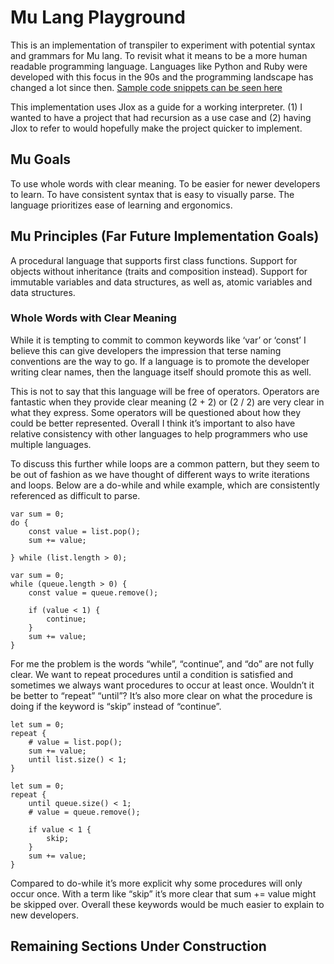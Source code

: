 # Mu Lang Playground

This is an implementation of transpiler to experiment with potential syntax and grammars for Mu lang. To revisit what it means to be a more human readable programming language. Languages like Python and Ruby were developed with this focus in the 90s and the programming landscape has changed a lot since then. [Sample code snippets can be seen here](src/App.mu)


This implementation uses Jlox as a guide for a working interpreter. (1) I wanted to have a project that had recursion as a use case and (2) having Jlox to refer to would hopefully make the project quicker to implement.

## Mu Goals
To use whole words with clear meaning.
To be easier for newer developers to learn.
To have consistent syntax that is easy to visually parse.
The language prioritizes ease of learning and ergonomics.

## Mu Principles (Far Future Implementation Goals)
A procedural language that supports first class functions.
Support for objects without inheritance (traits and composition instead).
Support for immutable variables and data structures, as well as, atomic variables and data structures.

### Whole Words with Clear Meaning

While it is tempting to commit to common keywords like ‘var’ or ‘const’ I believe this can give developers the impression that terse naming conventions are the way to go. If a language is to promote the developer writing clear names, then the language itself should promote this as well.

This is not to say that this language will be free of operators. Operators are fantastic when they provide clear meaning (2 + 2) or (2 / 2) are very clear in what they express. Some operators will be questioned about how they could be better represented. Overall I think it’s important to also have relative consistency with other languages to help programmers who use multiple languages.

To discuss this further while loops are a common pattern, but they seem to be out of fashion as we have thought of different ways to write iterations and loops. Below are a do-while and while example, which are consistently referenced as difficult to parse.
```
var sum = 0; 
do {
	const value = list.pop();
	sum += value;

} while (list.length > 0);

var sum = 0;
while (queue.length > 0) {
	const value = queue.remove();

	if (value < 1) {
		continue;
	}
	sum += value;
}  
```
For me the problem is the words “while”, “continue”, and “do” are not fully clear. We want to repeat procedures until a condition is satisfied and sometimes we always want procedures to occur at least once. Wouldn’t it be better to “repeat” “until”? It’s also more clear on what the procedure is doing if the keyword is “skip” instead of “continue”.
```
let sum = 0;
repeat {
	# value = list.pop();  
	sum += value;
	until list.size() < 1;
}

let sum = 0; 
repeat {
	until queue.size() < 1;
	# value = queue.remove();

	if value < 1 {
		skip;
	}
	sum += value;
}
```
Compared to do-while it’s more explicit why some procedures will only occur once. With a term like “skip” it’s more clear that sum += value might be skipped over. Overall these keywords would be much easier to explain to new developers.

## Remaining Sections Under Construction
